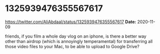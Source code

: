 # 1325939476355567617
https://twitter.com/AliAbdaal/status/1325939476355567617
**Date:** 2020-11-09

friends, if you film a whole day vlog on an iphone, is there a better way other than airdrop (which is annoyingly temperamental) for transferring all those video files to your Mac, to be able to upload to Google Drive?
